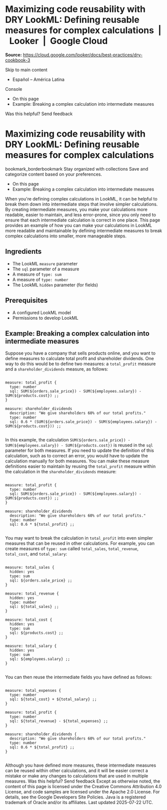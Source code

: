 # Maximizing code reusability with DRY LookML: Defining reusable measures for complex calculations  |  Looker  |  Google Cloud

**Source:** https://cloud.google.com/looker/docs/best-practices/dry-cookbook-3

Skip to main content 
  * Español – América Latina

Console 


  * On this page
  * Example: Breaking a complex calculation into intermediate measures




Was this helpful?
Send feedback 
#  Maximizing code reusability with DRY LookML: Defining reusable measures for complex calculations
bookmark_borderbookmark Stay organized with collections  Save and categorize content based on your preferences.
  * On this page
  * Example: Breaking a complex calculation into intermediate measures


When you're defining complex calculations in LookML, it can be helpful to break them down into intermediate steps that involve simpler calculations. By creating intermediate measures, you make your calculations more readable, easier to maintain, and less error-prone, since you only need to ensure that each intermediate calculation is correct in one place.
This page provides an example of how you can make your calculations in LookML more readable and maintainable by defining intermediate measures to break complex calculations into smaller, more manageable steps.
## Ingredients
  * The LookML `measure` parameter
  * The `sql` parameter of a measure
  * A measure of `type: sum`
  * A measure of `type: number`
  * The LookML `hidden` parameter (for fields)


## Prerequisites
  * A configured LookML model
  * Permissions to develop LookML


## Example: Breaking a complex calculation into intermediate measures
Suppose you have a company that sells products online, and you want to define measures to calculate total profit and shareholder dividends. One way to do this would be to define two measures: a `total_profit` measure and a `shareholder_dividends` measure, as follows:
```

measure: total_profit {
  type: number
  sql: SUM(${orders.sale_price}) - SUM(${employees.salary}) - SUM(${products.cost}) ;;
}

measure: shareholder_dividends
  description: "We give shareholders 60% of our total profits."
  type: number
  sql: 0.6 * (SUM(${orders.sale_price}) - SUM(${employees.salary}) - SUM(${products.cost})) ;;


```

In this example, the calculation `SUM(${orders.sale_price}) - SUM(${employees.salary}) - SUM(${products.cost})` is reused in the `sql` parameter for both measures. If you need to update the definition of this calculation, such as to correct an error, you would have to update the calculation manually for both measures.
You can make these measure definitions easier to maintain by reusing the `total_profit` measure within the calculation in the `shareholder_dividends` measure:
```

measure: total_profit {
  type: number
  sql: SUM(${orders.sale_price}) - SUM(${employees.salary}) - SUM(${products.cost}) ;;
}

measure: shareholder_dividends
  description: "We give shareholders 60% of our total profits."
  type: number
  sql: 0.6 * ${total_profit} ;;


```

You may want to break the calculation in `total_profit` into even simpler measures that can be reused in other calculations. For example, you can create measures of `type: sum` called `total_sales`, `total_revenue`, `total_cost`, and `total_salary`:
```

measure: total_sales {
  hidden: yes
  type: sum
  sql: ${orders.sale_price} ;;
}

measure: total_revenue {
  hidden: yes
  type: number
  sql: ${total_sales} ;;
}

measure: total_cost {
  hidden: yes
  type: sum
  sql: ${products.cost} ;;
}

measure: total_salary {
  hidden: yes
  type: sum
  sql: ${employees.salary} ;;
}


```

You can then reuse the intermediate fields you have defined as follows:
```

measure: total_expenses {
  type: number
  sql: ${total_cost} + ${total_salary} ;;
}

measure: total_profit {
  type: number
  sql: ${total_revenue} - ${total_expenses} ;;
}

measure: shareholder_dividends {
  description: "We give shareholders 60% of our total profits."
  type: number
  sql: 0.6 * ${total_profit} ;;
}


```

Although you have defined more measures, these intermediate measures can be reused within other calculations, and it will be easier correct a mistake or make any changes to calculations that are used in multiple measures.
Was this helpful?
Send feedback 
Except as otherwise noted, the content of this page is licensed under the Creative Commons Attribution 4.0 License, and code samples are licensed under the Apache 2.0 License. For details, see the Google Developers Site Policies. Java is a registered trademark of Oracle and/or its affiliates.
Last updated 2025-07-22 UTC.


